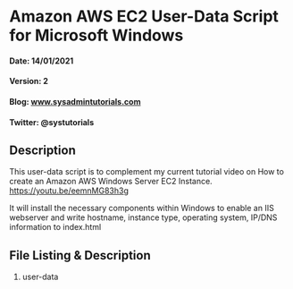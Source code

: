 # Amazon AWS EC2 User-Data Script for Microsoft Windows
#### Date: 14/01/2021
#### Version: 2
#### Blog: www.sysadmintutorials.com
#### Twitter: @systutorials

## Description

This user-data script is to complement my current tutorial video on How to create an Amazon AWS Windows Server EC2 Instance.
https://youtu.be/eemnMG83h3g

It will install the necessary components within Windows to enable an IIS webserver and write hostname, instance type, operating system, IP/DNS information to index.html

## File Listing & Description
1. user-data<br>

